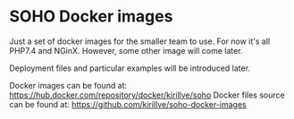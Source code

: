 # SOHO Docker images

Just a set of docker images for the smaller team to use. For now it's all PHP7.4 and NGinX. However, some other image will come later.

Deployment files and particular examples will be introduced later.

Docker images can be found at: https://hub.docker.com/repository/docker/kirillve/soho
Docker files source can be found at: https://github.com/kirillve/soho-docker-images

